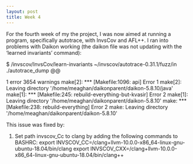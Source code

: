 ```yaml
---
layout: post
title: Week 4
---
```


For the fourth week of my the project, I was now aimed at running a program, specifically autotrace, with InvsCov and AFL++. 
I ran into problems with Daikon working (the daikon file was not updating with the ‘learned invariants’ command):

$ /invscov/InvsCov/learn-invariants ~/invscov/autotrace-0.31.1/fuzz/in ./autotrace_dump @@

1 error
3654 warnings
make[2]: *** [Makefile:1096: api] Error 1
make[2]: Leaving directory '/home/meaghan/daikonparent/daikon-5.8.10/java'
make[1]: *** [Makefile:245: rebuild-everything-but-kvasir] Error 2
make[1]: Leaving directory '/home/meaghan/daikonparent/daikon-5.8.10'
make: *** [Makefile:238: rebuild-everything] Error 2
make: Leaving directory '/home/meaghan/daikonparent/daikon-5.8.10'


This issue was fixed by:
1. Set path invscov_Cc to clang by adding the following commands to BASHRC:
    export INVSCOV_CC=/clang+llvm-10.0.0-x86_64-linux-gnu-ubuntu-18.04/bin/clang
    export INVSCOV_CXX=/clang+llvm-10.0.0-x86_64-linux-gnu-ubuntu-18.04/bin/clang++

